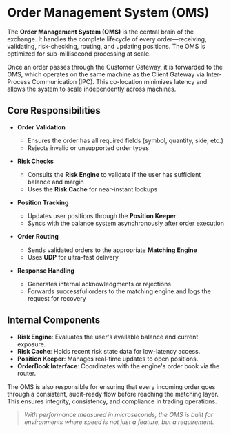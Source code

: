 # Order Management System (OMS)

The **Order Management System (OMS)** is the central brain of the exchange. It handles the complete lifecycle of every order—receiving, validating, risk-checking, routing, and updating positions. The OMS is optimized for sub-millisecond processing at scale.

Once an order passes through the Customer Gateway, it is forwarded to the OMS, which operates on the same machine as the Client Gateway via Inter-Process Communication (IPC). This co-location minimizes latency and allows the system to scale independently across machines.

## Core Responsibilities

- **Order Validation**
  - Ensures the order has all required fields (symbol, quantity, side, etc.)
  - Rejects invalid or unsupported order types

- **Risk Checks**
  - Consults the **Risk Engine** to validate if the user has sufficient balance and margin
  - Uses the **Risk Cache** for near-instant lookups

- **Position Tracking**
  - Updates user positions through the **Position Keeper**
  - Syncs with the balance system asynchronously after order execution

- **Order Routing**
  - Sends validated orders to the appropriate **Matching Engine**
  - Uses **UDP** for ultra-fast delivery

- **Response Handling**
  - Generates internal acknowledgments or rejections
  - Forwards successful orders to the matching engine and logs the request for recovery

## Internal Components

- **Risk Engine**: Evaluates the user's available balance and current exposure.
- **Risk Cache**: Holds recent risk state data for low-latency access.
- **Position Keeper**: Manages real-time updates to open positions.
- **OrderBook Interface**: Coordinates with the engine's order book via the router.

The OMS is also responsible for ensuring that every incoming order goes through a consistent, audit-ready flow before reaching the matching layer. This ensures integrity, consistency, and compliance in trading operations.

> _With performance measured in microseconds, the OMS is built for environments where speed is not just a feature, but a requirement._
